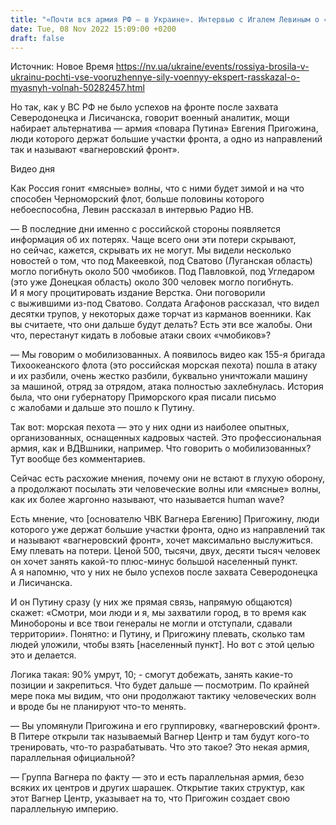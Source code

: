 ```yaml
---
title: "«Почти вся армия РФ — в Украине». Интервью с Игалем Левиным о «мясных» волнах, «вагнеровском фронте» и небоеспособности Черноморского флота"
date: Tue, 08 Nov 2022 15:09:00 +0200
draft: false
---
```

Источник: Новое Время https://nv.ua/ukraine/events/rossiya-brosila-v-ukrainu-pochti-vse-vooruzhennye-sily-voennyy-ekspert-rasskazal-o-myasnyh-volnah-50282457.html


 Но так, как у ВС РФ не было успехов на фронте после захвата Северодонецка и Лисичанска, говорит военный аналитик, мощи набирает альтернатива — армия «повара Путина» Евгения Пригожина, люди которого держат большие участки фронта, а одно из направлений так и называют «вагнеровский фронт».

 Видео дня   

Как Россия гонит «мясные» волны, что с ними будет зимой и на что способен Черноморский флот, больше половины которого небоеспособна, Левин рассказал в интервью Радио НВ.

— В последние дни именно с российской стороны появляется информация об их потерях. Чаще всего они эти потери скрывают, но сейчас, кажется, скрывать их не могут. Мы видели несколько новостей о том, что под Макеевкой, под Сватово (Луганская область) могло погибнуть около 500 чмобиков. Под Павловкой, под Угледаром (это уже Донецкая область) около 300 человек могло погибнуть. И я могу процитировать издание Верстка. Они поговорили с выжившими из-под Сватово. Солдата Агафонов рассказал, что видел десятки трупов, у некоторых даже торчат из карманов военники. Как вы считаете, что они дальше будут делать? Есть эти все жалобы. Они что, перестанут кидать в лобовые атаки своих «чмобиков»?

— Мы говорим о мобилизованных. А появилось видео как 155-я бригада Тихоокеанского флота (это российская морская пехота) пошла в атаку и их разбили, очень жестко разбили, буквально уничтожали машину за машиной, отряд за отрядом, атака полностью захлебнулась. История была, что они губернатору Приморского края писали письмо с жалобами и дальше это пошло к Путину.

Так вот: морская пехота — это у них одни из наиболее опытных, организованных, оснащенных кадровых частей. Это профессиональная армия, как и ВДВшники, например. Что говорить о мобилизованных? Тут вообще без комментариев.

Сейчас есть расхожие мнения, почему они не встают в глухую оборону, а продолжают посылать эти человеческие волны или «мясные» волны, как их более жаргонно называют, что называется human wave?

Есть мнение, что [основателю ЧВК Вагнера Евгению] Пригожину, люди которого уже держат большие участки фронта, одно из направлений так и называют «вагнеровский фронт», хочет максимально выслужиться. Ему плевать на потери. Ценой 500, тысячи, двух, десяти тысяч человек он хочет занять какой-то плюс-минус большой населенный пункт. А я напомню, что у них не было успехов после захвата Северодонецка и Лисичанска.

И он Путину сразу (у них же прямая связь, напрямую общаются) скажет: «Смотри, мои люди и я, мы захватили город, в то время как Минобороны и все твои генералы не могли и отступали, сдавали территории». Понятно: и Путину, и Пригожину плевать, сколько там людей уложили, чтобы взять [населенный пункт]. Но вот с этой целью это и делается.

Логика такая: 90% умрут, 10; - смогут добежать, занять какие-то позиции и закрепиться. Что будет дальше — посмотрим. По крайней мере пока мы видим, что они продолжают тактику человеческих волн и вроде бы не планируют что-то менять.

— Вы упомянули Пригожина и его группировку, «вагнеровский фронт». В Питере открыли так называемый Вагнер Центр и там будут кого-то тренировать, что-то разрабатывать. Что это такое? Это некая армия, параллельная официальной? 

— Группа Вагнера по факту — это и есть параллельная армия, безо всяких их центров и других шарашек. Открытие таких структур, как этот Вагнер Центр, указывает на то, что Пригожин создает свою параллельную империю.
